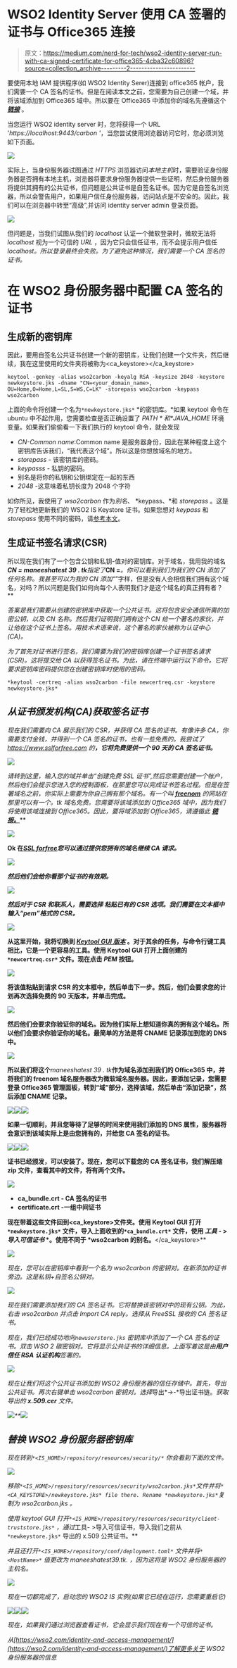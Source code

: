 # WSO2 Identity Server 使用 CA 签署的证书与 Office365 连接

> 原文：<https://medium.com/nerd-for-tech/wso2-identity-server-run-with-ca-signed-certificate-for-office365-4cba32c60896?source=collection_archive---------2----------------------->

要使用本地 IAM 提供程序(如 WSO2 Identity Serer)连接到 office365 帐户，我们需要一个 CA 签名的证书。但是在阅读本文之前，您需要为自己创建一个域，并将该域添加到 Office365 域中。所以要在 Office365 中添加你的域名先遵循这个 [***链接***](https://maneeshaindrachapa.medium.com/add-domain-to-office-365-865ec65943af) 。

当您运行 WSO2 identity server 时，您将获得一个 URL '*https://localhost:9443/carbon '*，当您尝试使用浏览器访问它时，您必须浏览如下页面。

![](img/eff81ca3cc3d812303d18783a2f5e6de.png)

实际上，当身份服务器试图通过 *HTTPS* 浏览器访问*本地主机*时，需要验证身份服务器是否拥有本地主机，浏览器将要求身份服务器提供一些证明，然后身份服务器将提供其拥有的公共证书，但问题是公共证书是自签名证书。因为它是自签名浏览器，所以会警告用户，如果用户信任身份服务器，访问站点是不安全的。因此，我们可以在浏览器中转至“高级”,并访问 identity server admin 登录页面。

![](img/6548c22bc4d5dda09d7deaed5dc331b6.png)

但问题是，当我们试图从我们的 *localhost* 认证一个微软登录时，微软无法将 *localhost* 视为一个可信的 *URL* ，因为它只会信任证书，而不会提示用户信任 *localhost。所以登录最终会失败。为了避免这种情况，我们需要一个 CA 签名的证书。*

# 在 WSO2 身份服务器中配置 CA 签名的证书

## 生成新的密钥库

因此，要用自签名公共证书创建一个新的密钥库，让我们创建一个文件夹，然后继续，我在这里使用的文件夹将被称为<ca_keystore></ca_keystore>

```
keytool -genkey -alias wso2carbon -keyalg RSA -keysize 2048 -keystore newkeystore.jks -dname "CN=<your_domain_name>, OU=Home,O=Home,L=SL,S=WS,C=LK" -storepass wso2carbon -keypass wso2carbon
```

上面的命令将创建一个名为`*newkeystore.jks*` *的密钥库。*如果 keytool 命令在 ubuntu 中不起作用，您需要检查是否正确设置了 *$PATH* 和 *$JAVA_HOME* 环境变量。如果我们偷偷看一下我们执行的 keytool 命令，就会发现

*   *CN-Common name*:Common name 是服务器身份，因此在某种程度上这个密钥库告诉我们，“我代表这个域”。所以这是你想放域名的地方。
*   *storepass -* 该密钥库的密码。
*   *keypasss -* 私钥的密码。
*   别名是将你的私钥和公钥绑定在一起的东西
*   *2048* -这意味着私钥长度为 2048 个字符

如你所见，我使用了 *wso2carbon* 作为*别名*、 *keypass、*和 *storepass* 。这是为了轻松地更新我们的 WSO2 IS Keystore 证书。如果您想对 *keypass* 和 *storepass* 使用不同的密码，请[参考本文](https://is.docs.wso2.com/en/5.9.0/administer/configuring-keystores-in-wso2-products/#!)。

## 生成证书签名请求(CSR)

所以现在我们有了一个包含公钥和私钥-值对的密钥库。对于域名，我用我的域名***CN = maneeshatest 39 . tk****指定了***CN =<your _ domain _ name>***。你可以看到我们为我们的 CN 添加了任何名称。我甚至可以为我的 CN 添加“[](https://www.facebook.com/)*”字样，但是没有人会相信我们拥有这个域名，对吗？所以问题是我们如何向每个人表明我们才是这个域名的真正拥有者？**

*答案是我们需要从创建的密钥库中获取一个公共证书。这将包含安全通信所需的加密公钥，以及 CN 名称。然后我们证明我们拥有这个 CN 给一个著名的家伙，并让他在这个证书上签名。用技术术语来说，这个著名的家伙被称为认证中心(CA)。*

*为了首先对证书进行签名，我们需要为我们的密钥库创建一个证书签名请求(CSR)。这将提交给 CA 以获得签名证书。为此，请在终端中运行以下命令。它将要求密钥库密码提供您在创建密钥库时使用的密码。*

```
*keytool -certreq -alias wso2carbon -file newcertreq.csr -keystore newkeystore.jks*
```

## *从证书颁发机构(CA)获取签名证书*

*现在我们需要向 CA 展示我们的 CSR，并获得 CA 签名的证书。有像许多 CA，你需要支付金钱，并得到一个 CA 签名的证书，也有一些免费的。我尝试了 https://www.sslforfree.com 的[](https://www.sslforfree.com/)**，它将免费提供一个 90 天的 CA 签名证书。***

***![](img/6c9e5b21651b78409867878275c45e4f.png)***

***请转到这里，输入您的域并单击“创建免费 SSL 证书”,然后您需要创建一个帐户，然后他们会提示您进入您的控制面板，在那里您可以完成证书签名过程。但是在签署域名之前，你实际上需要为你自己拥有那个域名。有一个叫 [***freenom***](https://www.freenom.com/en/index.html?lang=en) 的网站在那里可以有一个*。tk 域名*免费。您需要将该域添加到 Office365 域中，因为我们将使用该域连接到 Office365。因此，要将域添加到 Office365，请遵循此 [***链接。***](https://maneeshaindrachapa.medium.com/add-domain-to-office-365-865ec65943af)***

**![](img/d7b21087f10fff96c1c13361c4614800.png)**

**Ok 在[***SSL forfree***](https://www.sslforfree.com)*您可以通过提供您拥有的域名继续 CA 请求。***

***![](img/e4fbf8c8635293b364ec26eea4a8542b.png)***

***然后他们会给你看那个证书的有效期。***

***![](img/52416bf71929a7035c7510b1948b0399.png)***

***然后对于 CSR 和联系人，需要选择 ***粘贴已有的 CSR*** 选项。我们需要在文本框中输入“pem”格式的 CSR。***

**![](img/c9e0701084b99318bbf3a09842d2db1c.png)**

**从这里开始，我将切换到 [***Keytool GUI 版本***](https://keystore-explorer.org/) 。对于其余的任务，与命令行键工具相比，它是一个更容易的工具。使用 Keytool GUI 打开上面创建的`*newcertreq.csr*` 文件。现在点击 *PEM* 按钮。**

**![](img/4cb5be6b14e5e70710914be9f90b4698.png)**

**将该值粘贴到请求 CSR 的文本框中，然后单击下一步。然后，他们会要求您的计划再次选择免费的 90 天版本，并单击完成。**

**![](img/4dd083656ba90f15e2b9b16f8130da45.png)**

**然后他们会要求你验证你的域名。因为他们实际上想知道你真的拥有这个域名。所以他们会要求你验证你的域名。最简单的方法是将 CNAME 记录添加到您的 DNS 中。**

**![](img/7a72878f360c8b5c59f7efc26c899832.png)**

**所以我们将这个***maneeshatest 39 . tk***作为域名添加到我们的 Office365 中，并将我们的 freenom 域名服务器改为微软域名服务器。因此，要添加记录，您需要登录 Office365 管理面板，转到“域”部分，选择该域，然后单击“添加记录”，然后添加 CNAME 记录。**

**![](img/310c95f9793e0309213a3861a37fdbd8.png)****![](img/9baf26bb5ebe07c04710bf4776bb5ff1.png)****![](img/e85ddfd4e0012cf720102667daafb1f5.png)**

**如果一切顺利，并且您等待了足够的时间来使用我们添加的 DNS 属性，服务器将会意识到该域实际上是由您拥有的，并给您 CA 签名的证书。**

**![](img/50b1323bb66a358900eeba9c5e105fa7.png)****![](img/48d0cd7cedfe29eb8f417b78fd6268e1.png)****![](img/045a60b7e4a0d9dc1288c2e9beaed0cb.png)**

**证书已经颁发，可以安装了。现在，您可以下载您的 CA 签名证书，我们解压缩 zip 文件，查看其中的文件，将有两个文件。**

**![](img/028f0dba096741416987460ec8f4f4e9.png)**

*   **ca_bundle.crt - CA 签名的证书**
*   **certificate.crt -一组中间证书**

**现在带着这些文件回到<ca_keystore>文件夹。使用 Keytool GUI 打开`*newkeystore.jks*` 文件，导入上面收到的`*ca_bundle.crt*` 文件，使用 ***工具* - > *导入可信证书*** *。使用不同于 *wso2carbon 的别名。**</ca_keystore>**

*![](img/fd812aabb8c24a69fc8baab79f80c111.png)*

*现在，您可以在密钥库中看到一个名为 wso2carbon 的密钥对。在新添加的证书旁边。这是私钥+自签名公钥对。*

*![](img/a4fdbfb397eaf93b26e1c87caab0da7f.png)*

*现在我们需要添加我们的 CA 签名证书。它将替换该密钥对中的现有公钥。为此，右击 *wso2carbon* 并点击 *Import CA reply。选择从 FreeSSL 接收的 CA 签名证书。**

*现在，我们已经成功地向`newuserstore.jks` 密钥库中添加了一个 CA 签名的证书。双击 WSO 2 碳密钥对。它将显示公共证书的详细信息。上面写着这是由**用户信任 RSA 认证机构**签署的。*

*![](img/e528568d7c63b899a832eeb2aef74f3c.png)*

*现在让我们将这个公共证书添加到 WSO2 身份服务器的信任存储中。首先，导出公共证书。再次右键单击 wso2carbon 密钥对。选择*导出*->-*导出证书链。*获取导出的 ***x.509.cer*** 文件。*

*![](img/06e8ae8b73b2118be9bf254da2d7aebf.png)**![](img/7b7aee79d998e4d416270a3b4ba78ea3.png)*

## *替换 WSO2 身份服务器密钥库*

*现在转到`*<IS_HOME>/repository/resources/security/*` 你会看到下面的文件。*

*![](img/52c8fc7cd9e9adfccccebc2949bc3ad8.png)*

*移除`*<IS_HOME>/repository/resources/security/wso2carbon.jks*`文件并将`*<CA_KEYSTORE>/newkeystore.jks* file there. Rename *newkeystore.jks*`复制为 *wso2carbon.jks* 。*

*使用 keytool GUI 打开`*<IS_HOME>/repository/resources/security/client-truststore.jks*` ，通过*工具- >导入可信证书，导入我们之前从`*newkeystore.jks*` 导出的 x.509 公共证书。**

*并且还打开`*<IS_HOME>/repository/conf/deployment.toml*` 文件并将`*<HostName>*` 值更改为 *maneeshatest39.tk.* ，因为这将是 WSO2 身份服务器的主机名。*

*![](img/844e3a7698f0030278837652d17ccac0.png)*

*现在一切都完成了，启动您的 WSO2 IS 实例(如果它已经在运行，您需要重启它)*

*![](img/230e54679eab7b8507c06a3d43258e8c.png)**![](img/e95b1d0d26ae2b3e0d8c5c857c3fd015.png)**![](img/2bebfc0e9f90df46f6a50148410a3ad2.png)*

*现在，如果我们通过浏览器查看证书，它会显示我们现在有一个可信的证书。*

*从[https://wso2.com/identity-and-access-management/](https://wso2.com/identity-and-access-management/)了解更多关于 WSO2 身份服务器的信息*
